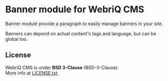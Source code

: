 Banner module for WebriQ CMS
==========================

Banner module provide a paragraph to easily manage banners in your site.

Banners can depend on actual content's tags and language, but can be global too.

License
-------

WebriQ CMS is under **BSD 3-Clause** (BSD-3-Clause).  
More info at [LICENSE.txt](LICENSE.txt).
